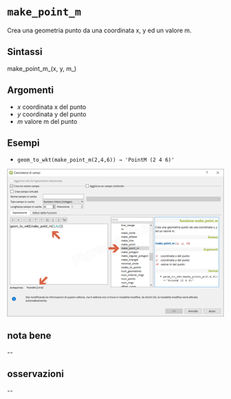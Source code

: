 # `make_point_m`

Crea una geometria punto da una coordinata x, y ed un valore m.

## Sintassi

make_point_m_(x, y, m_)

## Argomenti

* _x_ coordinata x del punto
* _y_ coordinata y del punto
* _m_ valore m del punto

## Esempi

* `geom_to_wkt(make_point_m(2,4,6)) → 'PointM (2 4 6)'`

![](/img/geometria/make_point_m/make_point_m1.png)

## nota bene

--

## osservazioni

--